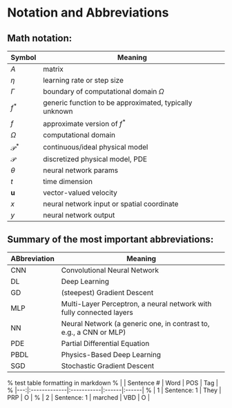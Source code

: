 
# Notation and Abbreviations

## Math notation:

| Symbol | Meaning |
| --- | --- |
| $A$ | matrix |
| $\eta$ | learning rate or step size |
| $\Gamma$ | boundary of computational domain $\Omega$ |
| $f^{*}$ | generic function to be approximated, typically  unknown |
| $f$ | approximate version of $f^{*}$ |
| $\Omega$ | computational domain |
| $\mathcal P^*$ | continuous/ideal physical model |
| $\mathcal P$ | discretized physical model, PDE |
| $\theta$ | neural network params |
| $t$ | time dimension |
| $\mathbf{u}$ | vector-valued velocity |
| $x$ | neural network input or spatial coordinate |
| $y$ | neural network output |

## Summary of the most important abbreviations:

| ABbreviation | Meaning |
| --- | --- |
| CNN  | Convolutional Neural Network |
| DL   | Deep Learning |
| GD   | (steepest) Gradient Descent|
| MLP  | Multi-Layer Perceptron, a neural network with fully connected layers |
| NN   | Neural Network (a generic one, in contrast to, e.g., a CNN or MLP) |
| PDE  | Partial Differential Equation |
| PBDL | Physics-Based Deep Learning |
| SGD  | Stochastic Gradient Descent|



% test table formatting in markdown
% |    | Sentence #  | Word    | POS   | Tag   |
% |---:|:-------------|:-----------|:------|:------|
% | 1 | Sentence: 1  | They       | PRP   | O     |
% | 2 | Sentence: 1  | marched    | VBD   | O     |


